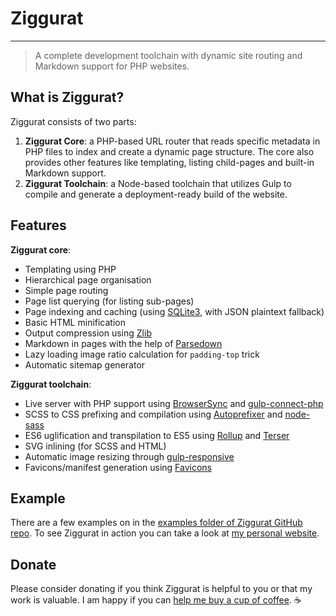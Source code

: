 # Ziggurat
---
> A complete development toolchain with dynamic site routing and Markdown support for PHP websites.


## What is Ziggurat?
Ziggurat consists of two parts:
1. __Ziggurat Core__: a PHP-based URL router that reads specific metadata in PHP files to index and create a dynamic page structure. The core also provides other features like templating, listing child-pages and built-in Markdown support.
2. __Ziggurat Toolchain__: a Node-based toolchain that utilizes Gulp to compile and generate a deployment-ready build of the website.


## Features
**Ziggurat core**:
- Templating using PHP
- Hierarchical page organisation
- Simple page routing
- Page list querying (for listing sub-pages)
- Page indexing and caching (using [SQLite3](https://github.com/mackyle/sqlite), with JSON plaintext fallback)
- Basic HTML minification
- Output compression using [Zlib](https://www.php.net/manual/en/book.zlib.php)
- Markdown in pages with the help of [Parsedown](https://github.com/parsedown/parsedown)
- Lazy loading image ratio calculation for `padding-top` trick
- Automatic sitemap generator

**Ziggurat toolchain**:
- Live server with PHP support using [BrowserSync](https://github.com/BrowserSync/browser-sync) and [gulp-connect-php](https://github.com/micahblu/gulp-connect-php)
- SCSS to CSS prefixing and compilation using [Autoprefixer](https://github.com/postcss/autoprefixer) and [node-sass](https://github.com/sass/node-sass)
- ES6 uglification and transpilation to ES5 using [Rollup](https://github.com/rollup/rollup) and [Terser](https://github.com/terser-js/terser)
- SVG inlining (for SCSS and HTML)
- Automatic image resizing through [gulp-responsive](https://github.com/mahnunchik/gulp-responsive)
- Favicons/manifest generation using [Favicons](https://github.com/itgalaxy/favicons)


## Example
There are a few examples on in the [examples folder of Ziggurat GitHub repo](https://github.com/mmousawy/ziggurat/tree/master/example). To see Ziggurat in action you can take a look at [my personal website](https://murtada.nl).


## Donate
Please consider donating if you think Ziggurat is helpful to you or that my work is valuable. I am happy if you can [help me buy a cup of coffee](https://paypal.me/MalMousawy). ☕️

